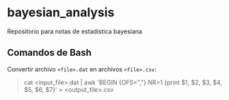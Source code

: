 # bayesian_analysis
Repositorio para notas de estadística bayesiana

## Comandos de Bash

Convertir archivo `<file>.dat` en archivos `<file>.csv`:

>cat <input_file>.dat | awk 'BEGIN {OFS=","} NR>1 {print $1, $2, $3, $4, $5, $6, $7}' > <output_file>.csv
